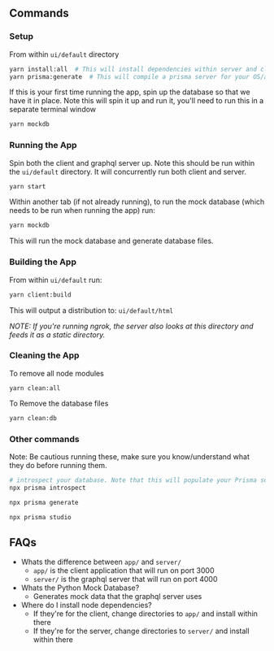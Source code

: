 
## Commands
### Setup
From within `ui/default` directory
```bash
yarn install:all  # This will install dependencies within server and client
yarn prisma:generate  # This will compile a prisma server for your OS/architecture.
```

If this is your first time running the app, spin up the database so that we have it in place. Note this will spin it up and run it, you'll need to run this in a separate terminal window
```bash
yarn mockdb
```

### Running the App
Spin both the client and graphql server up. Note this should be run within the `ui/default` directory. It will concurrently run both client and server.
```bash
yarn start
```

Within another tab (if not already running), to run the mock database (which needs to be run when running the app) run:
```bash
yarn mockdb
```

This will run the mock database and generate database files.

### Building the App
From within `ui/default` run:
```bash
yarn client:build
```

This will output a distribution to: `ui/default/html`

*NOTE: If you're running ngrok, the server also looks at this directory and feeds it as a static directory.*

### Cleaning the App
To remove all node modules
```bash'
yarn clean:all
```

To Remove the database files
```bash
yarn clean:db
```

### Other commands
Note: Be cautious running these, make sure you know/understand what they do before running them.
```bash
# introspect your database. Note that this will populate your Prisma schema file with Prisma models that represent your database schema:
npx prisma introspect

npx prisma generate

npx prisma studio
```

## FAQs
- Whats the difference between `app/` and `server/`
  - `app/` is the client application that will run on port 3000
  - `server/` is the graphql server that will run on port 4000
- Whats the Python Mock Database?
  - Generates mock data that the graphql server uses
- Where do I install node dependencies?
  - If they're for the client, change directories to `app/` and install within there
  - If they're for the server, change directories to `server/` and install within there
